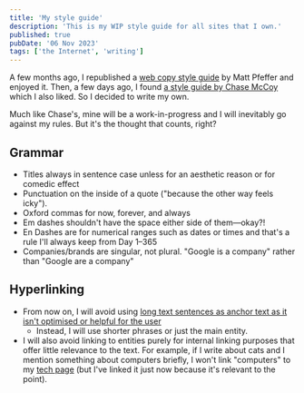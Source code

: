 ```yaml
---
title: 'My style guide'
description: 'This is my WIP style guide for all sites that I own.'
published: true
pubDate: '06 Nov 2023'
tags: ['the Internet', 'writing']
---
```


A few months ago, I republished a [web copy style guide](/recortes/web-copy-style/) by Matt Pfeffer and enjoyed it. Then, a few days ago, I found [a style guide by Chase McCoy](https://chasem.co/notes/style-guide/) which I also liked. So I decided to write my own.

Much like Chase's, mine will be a work-in-progress and I will inevitably go against my rules. But it's the thought that counts, right?

## Grammar

* Titles always in sentence case unless for an aesthetic reason or for comedic effect
* Punctuation on the inside of a quote ("because the other way feels icky").
* Oxford commas for now, forever, and always
* Em dashes shouldn't have the space either side of them—okay?!
* En Dashes are for numerical ranges such as dates or times and that's a rule I'll always keep from Day 1–365
* Companies/brands are singular, not plural. "Google is a company" rather than "Google are a company"

## Hyperlinking

* From now on, I will avoid using [long text sentences as anchor text as it isn't optimised or helpful for the user](#)
	* Instead, I will use shorter phrases or just the main entity.
* I will also avoid linking to entities purely for internal linking purposes that offer little relevance to the text. For example, if I write about cats and I mention something about computers briefly, I won't link "computers" to my [tech page](/jardim/tech/) (but I've linked it just now because it's relevant to the point).